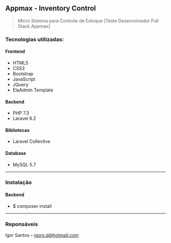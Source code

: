 ## Appmax - Inventory Control

> Micro Sistema para Controle de Estoque [Teste Desenvolvedor Full Stack Appmax]


### Tecnologias utilizadas: 
#### Frontend
- HTML5
- CSS3
- Bootstrap
- JavaScript
- JQuery
- ElaAdmin Template

#### Backend
- PHP 7.3
- Laravel 6.2

#### Bibliotecas
- Laravel Collective

#### Database
- MySQL 5.7

---

### Instalação

#### Backend
- $ composer install  

---

### Reponsáveis
Igor Santos – igors.d@hotmail.com
